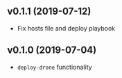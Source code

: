 ## v0.1.1 (2019-07-12)

* Fix hosts file and deploy playbook

## v0.1.0 (2019-07-04)

* `deploy-drone` functionality
